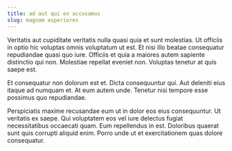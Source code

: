 ```yaml
---
title: ad aut qui ex accusamus
slug: magnam asperiores
---
```


Veritatis aut cupiditate veritatis nulla quasi quia et sunt molestias. Ut officiis in optio hic voluptas omnis voluptatum ut est. Et nisi illo beatae consequatur repudiandae quasi quo iure. Officiis et quia a maiores autem sapiente distinctio qui non. Molestiae repellat eveniet non. Voluptas tenetur at quis saepe est.

Et consequatur non dolorum est et. Dicta consequuntur qui. Aut deleniti eius itaque ad numquam et. At eum autem unde. Tenetur nisi tempore esse possimus quo repudiandae.

Perspiciatis maxime recusandae eum ut in dolor eos eius consequuntur. Ut veritatis ex saepe. Qui voluptatem eos vel iure delectus fugiat necessitatibus occaecati quam. Eum repellendus in est. Doloribus quaerat sunt quis corrupti aliquid enim. Porro unde ut et exercitationem quas dolore consequatur.
